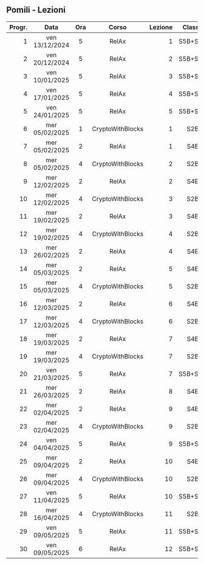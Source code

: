 ## Pomili - Lezioni

|Progr.| Data | Ora | Corso | Lezione | Classe |
|--:|:-:|:-:|:-:|--:|:-:|
|1|ven 13/12/2024|5|RelAx|1|S5B+S5D|
|2|ven 20/12/2024|5|RelAx|2|S5B+S5D|
|3|ven 10/01/2025|5|RelAx|3|S5B+S5D|
|4|ven 17/01/2025|5|RelAx|4|S5B+S5D|
|5|ven 24/01/2025|5|RelAx|5|S5B+S5D|
|6|mer 05/02/2025|1|CryptoWithBlocks|1|S2B|
|7|mer 05/02/2025|2|RelAx|1|S4E|
|8|mer 05/02/2025|4|CryptoWithBlocks|2|S2B|
|9|mer 12/02/2025|2|RelAx|2|S4E|
|10|mer 12/02/2025|4|CryptoWithBlocks|3|S2B|
|11|mer 19/02/2025|2|RelAx|3|S4E|
|12|mer 19/02/2025|4|CryptoWithBlocks|4|S2B|
|13|mer 26/02/2025|2|RelAx|4|S4E|
|14|mer 05/03/2025|2|RelAx|5|S4E|
|15|mer 05/03/2025|4|CryptoWithBlocks|5|S2B|
|16|mer 12/03/2025|2|RelAx|6|S4E|
|17|mer 12/03/2025|4|CryptoWithBlocks|6|S2B|
|18|mer 19/03/2025|2|RelAx|7|S4E|
|19|mer 19/03/2025|4|CryptoWithBlocks|7|S2B|
|20|ven 21/03/2025|5|RelAx|7|S5B+S5D|
|21|mer 26/03/2025|2|RelAx|8|S4E|
|22|mer 02/04/2025|2|RelAx|9|S4E|
|23|mer 02/04/2025|4|CryptoWithBlocks|9|S2B|
|24|ven 04/04/2025|5|RelAx|9|S5B+S5D|
|25|mer 09/04/2025|2|RelAx|10|S4E|
|26|mer 09/04/2025|4|CryptoWithBlocks|10|S2B|
|27|ven 11/04/2025|5|RelAx|10|S5B+S5D|
|28|mer 16/04/2025|4|CryptoWithBlocks|11|S2B|
|29|ven 09/05/2025|5|RelAx|11|S5B+S5D|
|30|ven 09/05/2025|6|RelAx|12|S5B+S5D|


